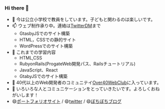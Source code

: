 ### Hi there 👋

- 🔭 今は公立小学校で教員をしています。子どもと関わるのは楽しいです。
- 📫 ウェブ制作承り中。連絡は[TwitterDM](https://twitter.com/horumont)まで
  - GtasbyJSでのサイト構築
  - HTML，CSSでの静的サイト
  - WordPressでのサイト構築  
- 🌱 これまでの学習内容
  - HTML,CSS
  - RubyonRails(ProgateWeb開発パス、Railsチュートリアル)
  - JavaScript、React
  - GtabyJSでのサイト構築
- 👯 40代以上のWeb開発者のコミュニテイ[Over40WebClub](https://over40webclub.netlify.app/)に入っています。
- 💬 いろいろな人とコミュニケーションをとっていきたいです。よろしくおねがいします！
- 😄[ポートフォリオサイト](https://portfolio.horumont.info.app) / 😄[twitter](https://twitter.com/horumont) / 😄[ぼちぼちブログ](https://horumont.info)

<!--
**sonho463/sonho463** is a ✨ _special_ ✨ repository because its `README.md` (this file) appears on your GitHub profile.

Here are some ideas to get you started:

- 🔭 今は公立小学校で教員をしています。子どもと関わるのは楽しいですが、ウェブ制作、プログラミングを仕事にしようとしています。
- 🌱 HTML,CSSの後、RubyonRailsの勉強をしました。今は、コーディングの練習に加え、JavaScript、Reactなどを学んでいます。
- 👯 https://over40webclub.netlify.app/
- 🤔 I’m looking for help with ...
- 💬 Ask me about 
- 📫 How to reach me: ...
- 😄 Pronouns: ...
- ⚡ Fun fact: ...
-->
